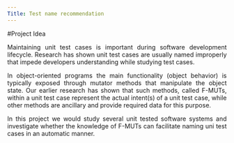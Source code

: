 ```yaml
---
Title: Test name recommendation
---
```


#Project Idea

<div align="justify">

Maintaining unit test cases is important during software development lifecycle. Research has shown unit test cases are usually named improperly that impede developers understanding while studying test cases.

In object-oriented programs the main functionality (object behavior) is typically exposed through mutator methods that manipulate the object state. Our earlier research has shown that such methods, called F-MUTs, within a unit test case represent the actual intent(s) of a unit test case, while other methods are ancillary and provide required data for this purpose.

In this project we would study several unit tested software systems and investigate whether the knowledge of F-MUTs can facilitate naming uni test cases in an automatic manner.

</div>
